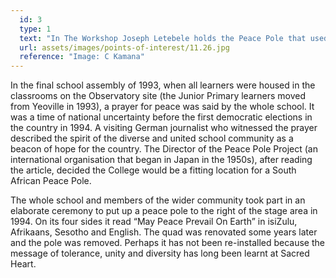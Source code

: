 ```yaml
---
  id: 3
  type: 1
  text: "In The Workshop Joseph Letebele holds the Peace Pole that used to stand in the Intermediate Quad in the 1990s. "
  url: assets/images/points-of-interest/11.26.jpg
  reference: "Image: C Kamana"
---
```

In the final school assembly of 1993, when all learners were housed in the classrooms on the Observatory site (the Junior Primary learners moved from Yeoville in 1993), a prayer for peace was said by the whole school. It was a time of national uncertainty before the first democratic elections in the country in 1994. A visiting German journalist who witnessed the prayer described the spirit of the diverse and united school community as a beacon of hope for the country. The Director of the Peace Pole Project (an international organisation that began in Japan in the 1950s), after reading the article, decided the College would be a fitting location for a South African Peace Pole. 

The whole school and members of the wider community took part in an elaborate ceremony to put up a peace pole to the right of the stage area in 1994. On its four sides it read “May Peace Prevail On Earth” in isiZulu, Afrikaans, Sesotho and English. The quad was renovated some years later and the pole was removed. Perhaps it has not been re-installed because the message of tolerance, unity and diversity has long been learnt at Sacred Heart. 
